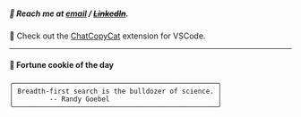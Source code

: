 ##### :calling: Reach me at **[email](mailto:johannes@stenmark.in)** ***/*** **[~~LinkedIn~~](https://www.linkedin.com/in/johannes-stenmark)**.
:feet: Check out the [ChatCopyCat](https://github.com/jstenmark/ChatCopyCat) extension for VSCode.

---
#### :cookie: Fortune cookie of the day
```smalltalk
╭───────────────────────────────────────────────────╮
│ Breadth-first search is the bulldozer of science. │
│         -- Randy Goebel                           │
╰───────────────────────────────────────────────────╯
```
